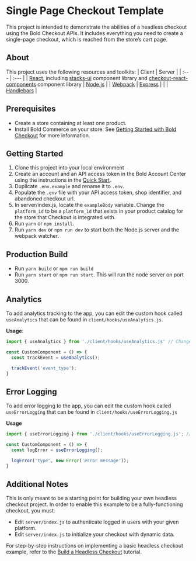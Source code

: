 # Single Page Checkout Template
This project is intended to demonstrate the abilities of a headless checkout using the Bold Checkout APIs. It includes everything you need to create a single-page checkout, which is reached from the store’s cart page.

## About
This project uses the following resources and toolkits:
| Client | Server |
| :---   | :---   |
| [React](https://reactjs.org/), including [stacks-ui](https://www.npmjs.com/package/@boldcommerce/stacks-ui) component library and [checkout-react-components](https://www.npmjs.com/package/@boldcommerce/checkout-react-components) component library | [Node.js](https://nodejs.org/) |
| [Webpack](https://webpack.js.org/) | [Express](https://expressjs.com/) |
| | [Handlebars](https://handlebarsjs.com/) |

## Prerequisites
* Create a store containing at least one product.
* Install Bold Commerce on your store. See [Getting Started with Bold Checkout](https://developer.boldcommerce.com/default/guides/checkout/checkout-getting-started) for more information.

## Getting Started
1. Clone this project into your local environment
2. Create an account and an API access token in the Bold Account Center using the instructions in the [Quick Start](https://developer.boldcommerce.com/default/guides/getting-started/quick-start). 
3. Duplicate `.env.example` and rename it to `.env`.
4. Populate the `.env` file with your API access token, shop identifier, and abandoned checkout url.
5. In server/index.js, locate the `exampleBody` variable. Change the `platform_id` to be a `platform_id` that exists in your product catalog for the store that Checkout is integrated with.
6. Run `yarn` or `npm install`.
7. Run `yarn dev` or `npm run dev` to start both the Node.js server and the webpack watcher.

## Production Build
- Run `yarn build` or `npm run build`
- Run `yarn start` or `npm run start`. This will run the node server on port 3000.

## Analytics
To add analytics tracking to the app, you can edit the custom hook called `useAnalytics` that can be found in `client/hooks/useAnalytics.js`.

**Usage**:
```javascript
import { useAnalytics } from './client/hooks/useAnalytics.js' // Change this to the correct path to the hooks folder

const CustomComponent = () => {
  const trackEvent = useAnalytics();

  trackEvent('event_type');
}
```

## Error Logging
To add error logging to the app, you can edit the custom hook called `useErrorLogging` that can be found in `client/hooks/useErrorLogging.js`

**Usage**
```javascript
import { useErrorLogging } from './client/hooks/useErrorLogging.js'; // Change this to the correct path to the hooks folder

const CustomComponent = () => {
  const logError = useErrorLogging();

  logError('type', new Error('error message'));
}
```

## Additional Notes
This is only meant to be a starting point for building your own headless checkout project. In order to enable this example to be a fully-functioning checkout, you must:
* Edit `server/index.js` to authenticate logged in users with your given platform.
* Edit `server/index.js` to initialize your checkout with dynamic data.

For step-by-step instructions on implementing a basic headless checkout example, refer to the [Build a Headless Checkout](https://developer.boldcommerce.com/default/guides/checkout/checkout-headless-guide) tutorial.
